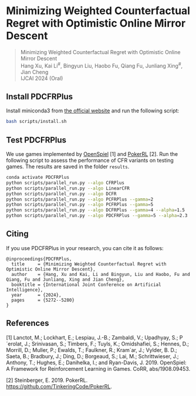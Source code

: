 # Minimizing Weighted Counterfactual Regret with Optimistic Online Mirror Descent

> Minimizing Weighted Counterfactual Regret with Optimistic Online Mirror Descent <br>
> Hang Xu, Kai Li<sup>\#</sup>, Bingyun Liu, Haobo Fu, Qiang Fu, Junliang Xing<sup>#</sup>, Jian Cheng <br>
> IJCAI 2024 (Oral)

## Install PDCFRPlus

Install miniconda3 from [the official website](https://docs.conda.io/en/latest/miniconda.html) and run the following script:

```bash
bash scripts/install.sh
```

## Test PDCFRPlus

We use games implemented by [OpenSpiel](https://github.com/deepmind/open_spiel) [1] and [PokerRL](https://github.com/EricSteinberger/PokerRL) [2]. Run the following script to assess the performance of CFR variants on testing games. The results are saved in the folder `results`.
```bash
conda activate PDCFRPlus
python scripts/parallel_run.py --algo CFRPlus
python scripts/parallel_run.py --algo LinearCFR
python scripts/parallel_run.py --algo DCFR
python scripts/parallel_run.py --algo PCFRPlus --gamma=2
python scripts/parallel_run.py --algo PCFRPlus --gamma=5
python scripts/parallel_run.py --algo DCFRPlus --gamma=4 --alpha=1.5
python scripts/parallel_run.py --algo PDCFRPlus --gamma=5 --alpha=2.3
```

## Citing
If you use PDCFRPlus in your research, you can cite it as follows:
```
@inproceedings{PDCFRPlus,
  title     = {Minimizing Weighted Counterfactual Regret with Optimistic Online Mirror Descent},
  author    = {Hang, Xu and Kai, Li and Bingyun, Liu and Haobo, Fu and Qiang, Fu and Junliang, Xing and Jian Cheng},
  booktitle = {International Joint Conference on Artificial Intelligence},
  year      = {2024},
  pages     = {5272--5280}
}
```

## References

[1] Lanctot, M.; Lockhart, E.; Lespiau, J.-B.; Zambaldi, V.; Upadhyay, S.; P´erolat, J.; Srinivasan, S.; Timbers, F.; Tuyls, K.; Omidshafiei, S.; Hennes, D.; Morrill, D.; Muller, P.; Ewalds, T.; Faulkner, R.; Kram´ar, J.; Vylder, B. D.; Saeta, B.; Bradbury, J.; Ding, D.; Borgeaud, S.; Lai, M.; Schrittwieser, J.; Anthony, T.; Hughes, E.; Danihelka, I.; and Ryan-Davis, J. 2019. OpenSpiel: A Framework for Reinforcement Learning in Games. CoRR, abs/1908.09453.

[2] Steinberger, E. 2019. PokerRL. https://github.com/TinkeringCode/PokerRL.

